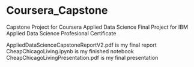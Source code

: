 # Coursera_Capstone
Capstone Project for Coursera Applied Data Science
Final Project for IBM Applied Data Science Profesional Certificate

AppliedDataScienceCapstoneReportV2.pdf is my final report
CheapChicagoLiving.ipynb is my finished notebook
CheapChicagoLivingPresentation.pdf is my final presentation
